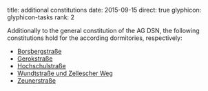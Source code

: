 title: additional constitutions
date: 2015-09-15
direct: true
glyphicon: glyphicon-tasks
rank: 2

Additionally to the general constitution of the AG DSN, the following constitutions hold for the according dormitories, respectively:

* [Borsbergstraße](../../documents/legal/bor/constitution_2014.pdf)
* [Gerokstraße](../../documents/legal/ger/constitution_de_2015.pdf)
* [Hochschulstraße](../../documents/legal/hss/constitution_2015.pdf)
* [Wundtstraße und Zellescher Weg](../../documents/legal/wu/constitution_2015_de.pdf)
* [Zeunerstraße](../../documents/legal/zeu/constitution_2006.pdf)
